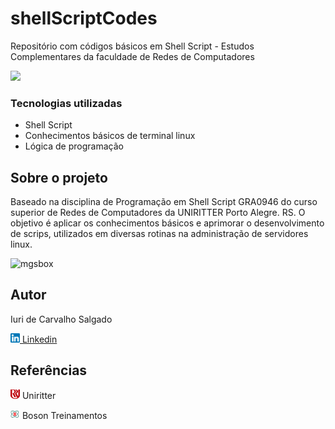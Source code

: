 # shellScriptCodes
Repositório com códigos básicos em Shell Script - Estudos Complementares da faculdade de Redes de Computadores

<a href="https://github.com/icsalgado/shellScriptCodes/blob/master/LICENSE"><img src="https://img.shields.io/github/license/icsalgado/shellScriptCodes"/></a>

### Tecnologias utilizadas 
- Shell Script
- Conhecimentos básicos de terminal linux
- Lógica de programação

## Sobre o projeto
Baseado na disciplina de Programação em Shell Script GRA0946 do curso superior de Redes de Computadores da UNIRITTER Porto Alegre. RS. 
O objetivo é aplicar os conhecimentos básicos e aprimorar o desenvolvimento de scrips, utilizados em diversas rotinas na administração de servidores linux.

![mgsbox](https://user-images.githubusercontent.com/67175522/136823958-c9eb6ecf-59f0-4285-8c7c-a1687d105a30.gif)

## Autor
<p>Iuri de Carvalho Salgado</p>

<a href="https://www.linkedin.com/in/icsalgado/"><img src="./assets/linkedinIcon.jpg" width=15px> Linkedin</a>

## Referências
<p><img src="./assets/uniritterIcon.jpg" width=15px> Uniritter</p>
<p><img src="./assets/bosonIcon.jpg" width=15px> Boson Treinamentos</p>

